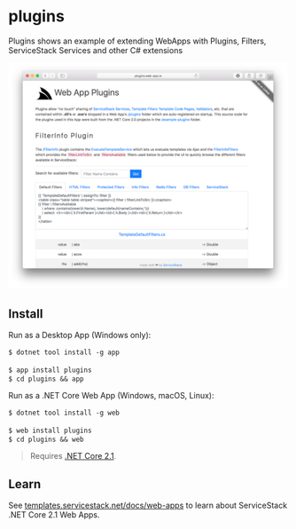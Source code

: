 # plugins

Plugins shows an example of extending WebApps with Plugins, Filters, ServiceStack Services and other C# extensions

[![](https://raw.githubusercontent.com/NetCoreApps/TemplatePages/master/src/wwwroot/assets/img/screenshots/plugins.png)](http://plugins.web-app.io)

## Install

Run as a Desktop App (Windows only):

    $ dotnet tool install -g app

    $ app install plugins
    $ cd plugins && app

Run as a .NET Core Web App (Windows, macOS, Linux):

    $ dotnet tool install -g web

    $ web install plugins
    $ cd plugins && web

> Requires [.NET Core 2.1](https://www.microsoft.com/net/download/dotnet-core/2.1).

## Learn

See [templates.servicestack.net/docs/web-apps](http://templates.servicestack.net/docs/web-apps) to learn about ServiceStack .NET Core 2.1 Web Apps.
